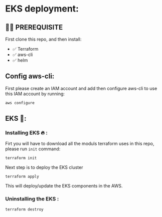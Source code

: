 # EKS deployment:

## 🤷🏼‍️ PREREQUISITE

First clone this repo, and then install:

- ✅ Terraform
- ✅ aws-cli
- ✅ helm

## Config aws-cli:

First please create an IAM account and add then configure aws-cli to use this IAM account by running:

```sh
aws configure
```

## EKS 🔌:

### Installing EKS 🔥 :

Firt you will have to download all the moduls terraform uses in this repo, please run `init` command:

```
terraform init
```

Next step is to deploy the EKS cluster

```
terraform apply
```

This will deploy/update the EKS components in the AWS.

### Uninstalling the EKS :

```
terraform destroy
```
